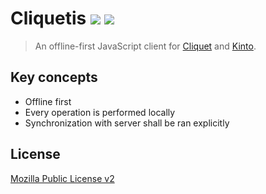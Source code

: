 # Cliquetis [![](https://travis-ci.org/mozilla-services/cliquetis.svg?branch=master)](https://travis-ci.org/mozilla-services/cliquetis) [![](https://coveralls.io/repos/mozilla-services/cliquetis/badge.svg?branch=master)](https://coveralls.io/r/mozilla-services/cliquetis?branch=master)

> An offline-first JavaScript client for [Cliquet](http://cliquet.readthedocs.org/) and [Kinto](http://kinto.readthedocs.org/).

## Key concepts

* Offline first
* Every operation is performed locally
* Synchronization with server shall be ran explicitly

License
-------

[Mozilla Public License v2](https://www.mozilla.org/MPL/2.0/)
